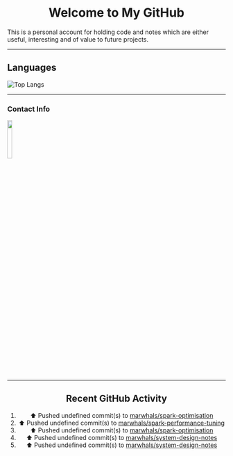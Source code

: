 <div style="text-align: center;">

# Welcome to My GitHub

</div>

This is a personal account for holding code and notes which are either useful, interesting and of value to future projects.

---
## Languages

![Top Langs](https://github-readme-stats.vercel.app/api/top-langs/?username=marwhals&layout=compact&bg_color=282c34&text_color=ffffff&title_color=ff5733)
 
---

### Contact Info

<a href="https://www.linkedin.com/in/marjanmubarok/">
  <img src="https://upload.wikimedia.org/wikipedia/commons/0/01/LinkedIn_Logo.svg" width="15%">
</a>

---

<div style="text-align: center;">

## Recent GitHub Activity

<!--RECENT_ACTIVITY:start-->
1. ⬆️ Pushed undefined commit(s) to [marwhals/spark-optimisation](https://github.com/marwhals/spark-optimisation)<br>
2. ⬆️ Pushed undefined commit(s) to [marwhals/spark-performance-tuning](https://github.com/marwhals/spark-performance-tuning)<br>
3. ⬆️ Pushed undefined commit(s) to [marwhals/spark-optimisation](https://github.com/marwhals/spark-optimisation)<br>
4. ⬆️ Pushed undefined commit(s) to [marwhals/system-design-notes](https://github.com/marwhals/system-design-notes)<br>
5. ⬆️ Pushed undefined commit(s) to [marwhals/system-design-notes](https://github.com/marwhals/system-design-notes)<br>
<!--RECENT_ACTIVITY:end-->

</div>